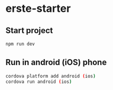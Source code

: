 # erste-starter

## Start project

```bash
npm run dev
```

## Run in android (iOS) phone
```bash
cordova platform add android (ios)
cordova run android (ios)
```